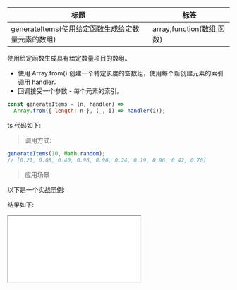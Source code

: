 | 标题                                              | 标签                      |
| ------------------------------------------------- | ------------------------- |
| generateItems(使用给定函数生成给定数量元素的数组) | array,function(数组,函数) |

使用给定函数生成具有给定数量项目的数组。

- 使用 Array.from() 创建一个特定长度的空数组，使用每个新创建元素的索引调用 handler。
- 回调接受一个参数 - 每个元素的索引。

```js
const generateItems = (n, handler) =>
  Array.from({ length: n }, (_, i) => handler(i));
```

ts 代码如下:

<div class="code-editor" data-url="codes/javascript/ts/generate-items.ts" data-language="typescript"></div>

> 调用方式:

```js
generateItems(10, Math.random);
// [0.21, 0.08, 0.40, 0.96, 0.96, 0.24, 0.19, 0.96, 0.42, 0.70]
```

> 应用场景

以下是一个实战<a href="codes/javascript/html/generate-items.html" target="_blank" rel="noopener noreferrer">示例</a>:

<div class="code-editor" data-url="codes/javascript/html/generate-items.html" data-language="html"></div>

结果如下:

<iframe src="codes/javascript/html/generate-items.html"></iframe>

